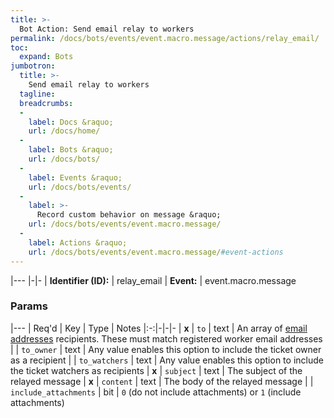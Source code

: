 ```yaml
---
title: >-
  Bot Action: Send email relay to workers
permalink: /docs/bots/events/event.macro.message/actions/relay_email/
toc:
  expand: Bots
jumbotron:
  title: >-
    Send email relay to workers
  tagline: 
  breadcrumbs:
  -
    label: Docs &raquo;
    url: /docs/home/
  -
    label: Bots &raquo;
    url: /docs/bots/
  -
    label: Events &raquo;
    url: /docs/bots/events/
  -
    label: >-
      Record custom behavior on message &raquo;
    url: /docs/bots/events/event.macro.message/
  -
    label: Actions &raquo;
    url: /docs/bots/events/event.macro.message/#event-actions
---
```


|---
|-|-
| **Identifier (ID):** | relay_email
| **Event:** | event.macro.message

### Params

|---
| Req'd | Key | Type | Notes
|:-:|-|-|-
| **x** | `to` | text | An array of [email addresses](/docs/records/types/address/) recipients. These must match registered worker email addresses
|  | `to_owner` | text | Any value enables this option to include the ticket owner as a recipient
|  | `to_watchers` | text | Any value enables this option to include the ticket watchers as recipients
| **x** | `subject` | text | The subject of the relayed message
| **x** | `content` | text | The body of the relayed message
|  | `include_attachments` | bit | `0` (do not include attachments) or `1` (include attachments)
